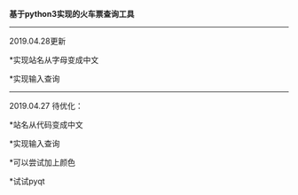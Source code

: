 **基于python3实现的火车票查询工具**

------------------------------
2019.04.28更新

*实现站名从字母变成中文

*实现输入查询



------------------------------
2019.04.27
待优化：

*站名从代码变成中文

*实现输入查询

*可以尝试加上颜色

*试试pyqt
